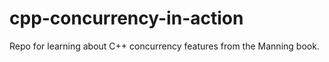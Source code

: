 # cpp-concurrency-in-action
Repo for learning about C++ concurrency features from the Manning book.
